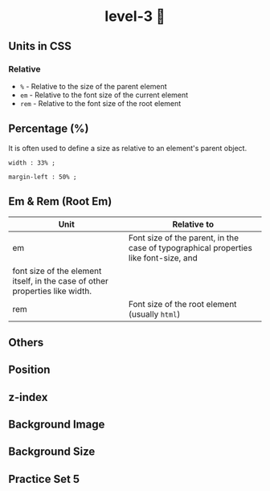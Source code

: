 <h1 align="center"> level-3 🚀</h1>

## Units in CSS
### Relative
- ```%``` - Relative to the size of the parent element
- ```em``` - Relative to the font size of the current element
- ```rem``` - Relative to the font size of the root element
## Percentage (%)
It is often used to define a size as relative to an element's parent object.
```
width : 33% ;

margin-left : 50% ;
```

## Em & Rem (Root Em)
| Unit | Relative to | 
|---------- | --------------------------------------------------------------------------------------------------------------------|
| em | Font size of the parent, in the case of typographical properties like font-size, and
font size of the element itself, in the case of other properties like width. |
| rem | Font size of the root element (usually ```html```) |

## Others
## Position
## z-index
## Background Image
## Background Size
## Practice Set 5